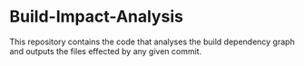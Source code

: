 # Build-Impact-Analysis
This repository contains the code that analyses the build dependency graph and outputs the files effected by any given commit.
